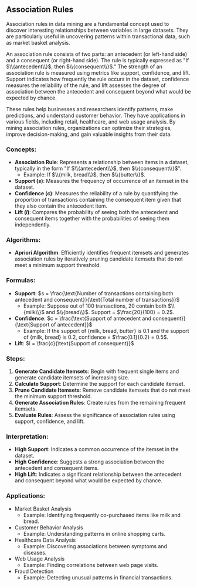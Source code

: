 ## Association Rules

Association rules in data mining are a fundamental concept used to discover interesting relationships between variables in large datasets.
They are particularly useful in uncovering patterns within transactional data, such as market basket analysis.

An association rule consists of two parts: an antecedent (or left-hand side) and a consequent (or right-hand side). 
The rule is typically expressed as "If $\\{antecedent\\}$, then $\\{consequent\\}$." The strength of an association rule is measured using metrics like support, 
confidence, and lift. Support indicates how frequently the rule occurs in the dataset, confidence measures the reliability of the rule, and lift 
assesses the degree of association between the antecedent and consequent beyond what would be expected by chance.

These rules help businesses and researchers identify patterns, make predictions, and understand customer behavior. They have applications in various fields, including retail, healthcare, and web usage analysis. By mining association rules, organizations can optimize their strategies, improve decision-making, and gain valuable insights from their data.

### Concepts:
- **Association Rule**: Represents a relationship between items in a dataset, typically in the form "If $\\{antecedent\\}$, then $\\{consequent\\}$".
  - Example: If $\\{milk, bread\\}$, then $\\{butter\\}$.
- **Support ($s$)**: Measures the frequency of occurrence of an itemset in the dataset.
- **Confidence ($c$)**: Measures the reliability of a rule by quantifying the proportion of transactions containing the consequent item given that they also contain the antecedent item.
- **Lift ($l$)**: Compares the probability of seeing both the antecedent and consequent items together with the probabilities of seeing them independently.

### Algorithms:
- **Apriori Algorithm**: Efficiently identifies frequent itemsets and generates association rules by iteratively pruning candidate itemsets that do not meet a minimum support threshold.

### Formulas:
- **Support**: $s = \frac{\text{Number of transactions containing both antecedent and consequent}}{\text{Total number of transactions}}$
  - Example: Suppose out of $100$ transactions, $20$ contain both $\\{milk\\}$ and $\\{bread\\}$. Support = $\frac{20}{100} = 0.2$.
- **Confidence**: $c = \frac{\text{Support of antecedent and consequent}}{\text{Support of antecedent}}$
  - Example: If the support of {milk, bread, butter} is 0.1 and the support of {milk, bread} is 0.2, confidence = $\frac{0.1}{0.2} = 0.5$.
- **Lift**: $l = \frac{c}{\text{Support of consequent}}$

### Steps:
1. **Generate Candidate Itemsets**: Begin with frequent single items and generate candidate itemsets of increasing size.
2. **Calculate Support**: Determine the support for each candidate itemset.
3. **Prune Candidate Itemsets**: Remove candidate itemsets that do not meet the minimum support threshold.
4. **Generate Association Rules**: Create rules from the remaining frequent itemsets.
5. **Evaluate Rules**: Assess the significance of association rules using support, confidence, and lift.

### Interpretation:
- **High Support**: Indicates a common occurrence of the itemset in the dataset.
- **High Confidence**: Suggests a strong association between the antecedent and consequent items.
- **High Lift**: Indicates a significant relationship between the antecedent and consequent beyond what would be expected by chance.

### Applications:
- Market Basket Analysis
  - Example: Identifying frequently co-purchased items like milk and bread.
- Customer Behavior Analysis
  - Example: Understanding patterns in online shopping carts.
- Healthcare Data Analysis
  - Example: Discovering associations between symptoms and diseases.
- Web Usage Analysis
  - Example: Finding correlations between web page visits.
- Fraud Detection
  - Example: Detecting unusual patterns in financial transactions.
